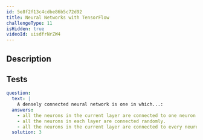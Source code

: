 ```yaml
---
id: 5e8f2f13c4cdbe86b5c72d92
title: Neural Networks with TensorFlow
challengeType: 11
isHidden: true
videoId: uisdfrNrZW4
---
```


## Description
<section id='description'>
</section>

## Tests
<section id='tests'>

```yml
question:
  text: |
    A densely connected neural network is one in which...:
  answers:
    - all the neurons in the current layer are connected to one neuron in the previous layer.
    - all the neurons in each layer are connected randomly.
    - all the neurons in the current layer are connected to every neuron in the previous layer.
  solution: 3
```

</section>

